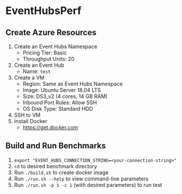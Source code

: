 # EventHubsPerf

## Create Azure Resources
1. Create an Event Hubs Namespace
   * Pricing Tier: Basic
   * Throughput Units: 20
2. Create an Event Hub
   * Name: `test`
3. Create a VM
   * Region: Same as Event Hubs Namespace
   * Image: Ubuntu Server 18.04 LTS
   * Size: DS3_v2 (4 cores, 14 GB RAM)
   * Inbound Port Rules: Allow SSH
   * OS Disk Type: Standard HDD
4. SSH to VM
5. Install Docker
   * https://get.docker.com

## Build and Run Benchmarks
1. `export "EVENT_HUBS_CONNECTION_STRING=<your-connection-string>"`
2. `cd` to desired benchmark directory
3. Run `./build.sh` to create docker image
4. Run `./run.sh --help` to view command-line parameters
5. Run `./run.sh -p 1 -c 1` (with desired parameters) to run test
